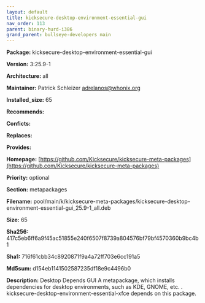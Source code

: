 ```yaml
---
layout: default
title: kicksecure-desktop-environment-essential-gui
nav_order: 113
parent: binary-hurd-i386
grand_parent: bullseye-developers main
---
```


**Package:** kicksecure-desktop-environment-essential-gui

**Version:** 3:25.9-1

**Architecture:**  all

**Maintainer:**  Patrick Schleizer <adrelanos@whonix.org>

**Installed_size:**  65

**Recommends:**  

**Conficts:**  

**Replaces:**  

**Provides:**  

**Homepage:**  [https://github.com/Kicksecure/kicksecure-meta-packages](https://github.com/Kicksecure/kicksecure-meta-packages)

**Priority:**  optional

**Section:** metapackages

**Filename:**  pool/main/k/kicksecure-meta-packages/kicksecure-desktop-environment-essential-gui_25.9-1_all.deb

**Size:**  65

**Sha256:**  417c5eb6ff6a9f45ac51855e240f6507f8739a804576bf79bf4570360b9bc4b1

**Sha1:**  716f61cbb34c8920871f9a4a72ff703e6cc191a5

**Md5sum:**  d154eb1141502587235df18e9c4496b0

**Description:** Desktop Depends GUI
 A metapackage, which installs dependencies for desktop environments,
 such as KDE, GNOME, etc.
 .
 kicksecure-desktop-environment-essential-xfce depends on this package.


